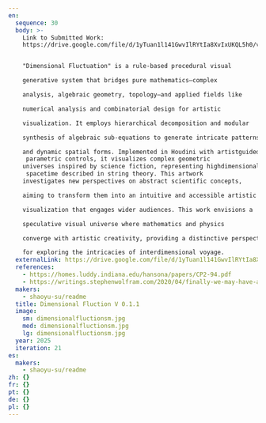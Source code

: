 ```yaml
---
en:
  sequence: 30
  body: >-
    Link to Submitted Work:
    https://drive.google.com/file/d/1yTuan1l141GwvIlRYtIa8XvIxUKQL5h0/view?usp=sharing


    "Dimensional Fluctuation" is a rule-based procedural visual 

    generative system that bridges pure mathematics—complex 

    analysis, algebraic geometry, topology—and applied fields like 

    numerical analysis and combinatorial design for artistic 

    visualization. It employs hierarchical decomposition and modular 

    synthesis of algebraic sub-equations to generate intricate patterns 

    and dynamic spatial forms. Implemented in Houdini with artistguided
     parametric controls, it visualizes complex geometric 
    universes inspired by science fiction, representing highdimensional
     spacetime described in string theory. This artwork 
    investigates new perspectives on abstract scientific concepts, 

    aiming to transform them into an intuitive and accessible artistic 

    visualization that engages wider audiences. This work envisions a 

    speculative visual universe where mathematics and physics 

    converge with artistic creativity, providing a distinctive perspective 

    for exploring the intricacies of interdimensional voyage.
  externalLink: https://drive.google.com/file/d/1yTuan1l141GwvIlRYtIa8XvIxUKQL5h0/view?usp=sharing
  references:
    - https://homes.luddy.indiana.edu/hansona/papers/CP2-94.pdf
    - https://writings.stephenwolfram.com/2020/04/finally-we-may-have-a-path-to-the-fundamental-theory-of-physics-and-its-beautiful/
  makers:
    - shaoyu-su/readme
  title: Dimensional Fluction V 0.1.1
  image:
    sm: dimensionalfluctionsm.jpg
    med: dimensionalfluctionsm.jpg
    lg: dimensionalfluctionsm.jpg
  year: 2025
  iteration: 21
es:
  makers:
    - shaoyu-su/readme
zh: {}
fr: {}
pt: {}
de: {}
pl: {}
---
```


